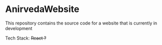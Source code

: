 # AnirvedaWebsite
This repository contains the source code for a website that is currently in development

Tech Stack: ~~React ?~~ 
